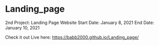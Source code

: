 # Landing_page
2nd Project: Landing Page Website
Start Date: January 8, 2021
End Date: January 10, 2021

Check it out Live here: https://babb2000.github.io/Landing_page/
